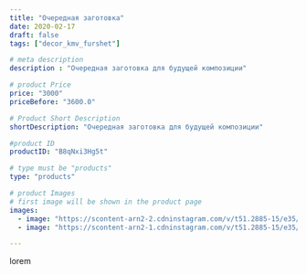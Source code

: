```yaml
---
title: "Очередная заготовка"
date: 2020-02-17
draft: false
tags: ["decor_kmv_furshet"]

# meta description
description : "Очередная заготовка для будущей композиции"

# product Price
price: "3000"
priceBefore: "3600.0"

# Product Short Description
shortDescription: "Очередная заготовка для будущей композиции"

#product ID
productID: "B8qNxi3Hg5t"

# type must be "products"
type: "products"

# product Images
# first image will be shown in the product page
images:
  - image: "https://scontent-arn2-2.cdninstagram.com/v/t51.2885-15/e35/p1080x1080/84162093_308073710151876_8784012682300923506_n.jpg?tp=1&_nc_ht=scontent-arn2-2.cdninstagram.com&_nc_cat=100&_nc_ohc=tQX__15nOPEAX-2Zu5d&oh=3a60d38a931ff557df635e3584c4e068&oe=606A05E6&ig_cache_key=MjI0NTY2Nzk0MTE4MTc4NTc3MA%3D%3D.2"
  - image: "https://scontent-arn2-1.cdninstagram.com/v/t51.2885-15/e35/p1080x1080/84389136_133853231470814_6309047140539499409_n.jpg?tp=1&_nc_ht=scontent-arn2-1.cdninstagram.com&_nc_cat=102&_nc_ohc=Aw9SB9t1fYQAX_RWz0_&oh=c61d3362544ab445419e1a2a5a7a01a7&oe=606AC81B&ig_cache_key=MjI0NTY2Nzk0MTE5ODQ2MTU2MA%3D%3D.2"

---
```

lorem
